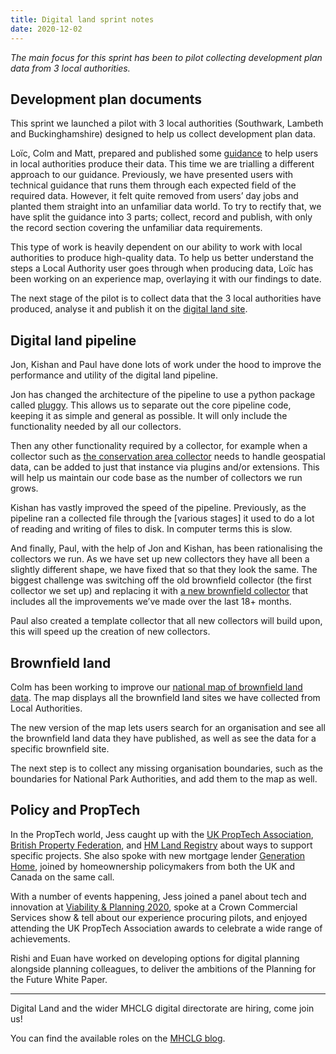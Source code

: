 ```yaml
---
title: Digital land sprint notes
date: 2020-12-02
---
```


_The main focus for this sprint has been to pilot collecting development plan data from 3 local authorities._

## Development plan documents
This sprint we launched a pilot with 3 local authorities (Southwark, Lambeth and Buckinghamshire) designed to help us collect development plan data.

Loïc, Colm and Matt, prepared and published some [guidance](https://digital-land.github.io/guidance/development-plans-data/) to help users in local authorities produce their data. This time we are trialling a different approach to our guidance. Previously, we have presented users with technical guidance that runs them through each expected field of the required data. However, it felt quite removed from users’ day jobs and planted them straight into an unfamiliar data world.
To try to rectify that, we have split the guidance into 3 parts; collect, record and publish, with only the record section covering the unfamiliar data requirements.

This type of work is heavily dependent on our ability to work with local authorities to produce high-quality data. To help us better understand the steps a Local Authority user goes through when producing data, Loïc has been working on an experience map, overlaying it with our findings to date.

The next stage of the pilot is to collect data that the 3 local authorities have produced, analyse it and publish it on the [digital land site](https://digital-land.github.io/).
## Digital land pipeline

Jon, Kishan and Paul have done lots of work under the hood to improve the performance and utility of the digital land pipeline.

Jon has changed the architecture of the pipeline to use a python package called [pluggy](https://pypi.org/project/pluggy/0.3.1/). This allows us to separate out the core pipeline code, keeping it as simple and general as possible. It will only include the functionality needed by all our collectors.

Then any other functionality required by a collector, for example when a collector such as [the conservation area collector](https://github.com/digital-land/conservation-area-collection) needs to handle geospatial data, can be added to just that instance via plugins and/or extensions. This will help us maintain our code base as the number of collectors we run grows.

Kishan has vastly improved the speed of the pipeline. Previously, as the pipeline ran a collected file through the [various stages] it used to do a lot of reading and writing of files to disk. In computer terms this is slow. 

And finally, Paul, with the help of Jon and Kishan, has been rationalising the collectors we run. As we have set up new collectors they have all been a slightly different shape, we have fixed that so that they look the same. The biggest challenge was switching off the old brownfield collector (the first collector we set up) and replacing it with [a new brownfield collector](https://github.com/digital-land/brownfield-land-collection) that includes all the improvements we’ve made over the last 18+ months.

Paul also created a template collector that all new collectors will build upon, this will speed up the creation of new collectors.
## Brownfield land
Colm has been working to improve our [national map of brownfield land data](/dataset/brownfield-land/map). The map displays all the brownfield land sites we have collected from Local Authorities.

The new version of the map lets users search for an organisation and see all the brownfield land data they have published, as well as see the data for a specific brownfield site.

The next step is to collect any missing organisation boundaries, such as the boundaries for National Park Authorities, and add them to the map as well.


## Policy and PropTech

In the PropTech world, Jess caught up with the [UK PropTech Association](https://ukproptech.com/), [British Property Federation](https://bpf.org.uk/), and [HM Land Registry](https://www.gov.uk/government/organisations/land-registry) about ways to support specific projects. She also spoke with new mortgage lender [Generation Home](https://www.generationhome.com/), joined by homeownership policymakers from both the UK and Canada on the same call.

With a number of events happening, Jess joined a panel about tech and innovation at [Viability & Planning 2020](https://www.viabilityandplanning.com/), spoke at a Crown Commercial Services show & tell about our experience procuring pilots, and enjoyed attending the UK PropTech Association awards to celebrate a wide range of achievements. 

Rishi and Euan have worked on developing options for digital planning alongside planning colleagues, to deliver the ambitions of the Planning for the Future White Paper.

------

Digital Land and the wider MHCLG digital directorate are hiring, come join us!

You can find the available roles on the [MHCLG blog](https://mhclgdigital.blog.gov.uk/jobs/).
